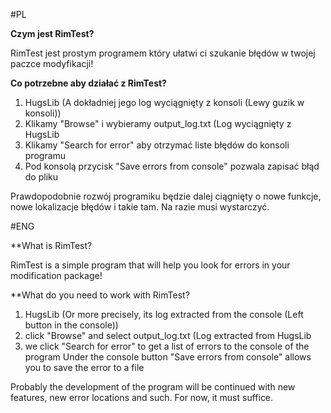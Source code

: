 #PL

**Czym jest RimTest?**

RimTest jest prostym programem który ułatwi ci szukanie błędów w twojej paczce modyfikacji!

**Co potrzebne aby działać z RimTest?**

1. HugsLib (A dokładniej jego log wyciągnięty z konsoli (Lewy guzik w konsoli))
2. Klikamy "Browse" i wybieramy output_log.txt (Log wyciągnięty z HugsLib
3. Klikamy "Search for error" aby otrzymać liste błędów do konsoli programu
4. Pod konsolą przycisk "Save errors from console" pozwala zapisać błąd do pliku


Prawdopodobnie rozwój programiku będzie dalej ciągnięty o nowe funkcje, nowe lokalizacje błędów i takie tam. Na razie musi wystarczyć.

#ENG

**What is RimTest?

RimTest is a simple program that will help you look for errors in your modification package!

**What do you need to work with RimTest?

1. HugsLib (Or more precisely, its log extracted from the console (Left button in the console))
2. click "Browse" and select output_log.txt (Log extracted from HugsLib
3. we click "Search for error" to get a list of errors to the console of the program
Under the console button "Save errors from console" allows you to save the error to a file


Probably the development of the program will be continued with new features, new error locations and such. For now, it must suffice.
